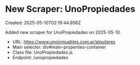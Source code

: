 # New Scraper: UnoPropiedades

Created: 2025-05-10T02:19:44.856Z

Added new scraper for UnoPropiedades on 2025-05-10.

- URL: https://www.unoinmuebles.com.ar/alquileres
- Main selector: div#main-properties-container
- Class file: UnoPropiedades.js
- Endpoint: /unopropiedades